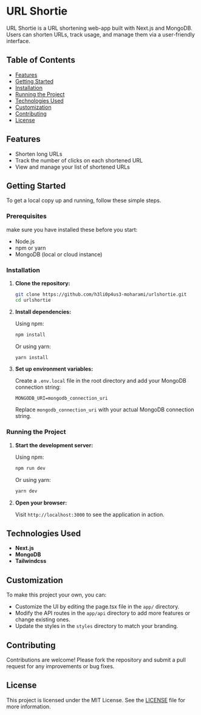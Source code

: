 # URL Shortie

URL Shortie is a URL shortening web-app built with Next.js and MongoDB. Users can shorten URLs, track usage, and manage them via a user-friendly interface.

## Table of Contents

- [Features](#features)
- [Getting Started](#getting-started)
- [Installation](#installation)
- [Running the Project](#running-the-project)
- [Technologies Used](#technologies-used)
- [Customization](#customization)
- [Contributing](#contributing)
- [License](#license)

## Features

- Shorten long URLs
- Track the number of clicks on each shortened URL
- View and manage your list of shortened URLs


## Getting Started

To get a local copy up and running, follow these simple steps.

### Prerequisites
make sure you have installed these before you start:
- Node.js
- npm or yarn
- MongoDB (local or cloud instance)

### Installation

1. **Clone the repository:**

   ```bash
   git clone https://github.com/h3li0p4us3-moharami/urlshortie.git
   cd urlshortie
   ```

2. **Install dependencies:**

   Using npm:

   ```bash
   npm install
   ```

   Or using yarn:

   ```bash
   yarn install
   ```

3. **Set up environment variables:**

   Create a `.env.local` file in the root directory and add your MongoDB connection string:

   ```plaintext
   MONGODB_URI=mongodb_connection_uri
   ```

   Replace `mongodb_connection_uri` with your actual MongoDB connection string.

### Running the Project

1. **Start the development server:**

   Using npm:

   ```bash
   npm run dev
   ```

   Or using yarn:

   ```bash
   yarn dev
   ```

2. **Open your browser:**

   Visit `http://localhost:3000` to see the application in action.

## Technologies Used

- **Next.js**
- **MongoDB**
- **Tailwindcss**

## Customization

To make this project your own, you can:

- Customize the UI by editing the page.tsx file in the `app/` directory.
- Modify the API routes in the `app/api` directory to add more features or change existing ones.
- Update the styles in the `styles` directory to match your branding.

## Contributing

Contributions are welcome! Please fork the repository and submit a pull request for any improvements or bug fixes.

## License

This project is licensed under the MIT License. See the [LICENSE](LICENSE) file for more information.
